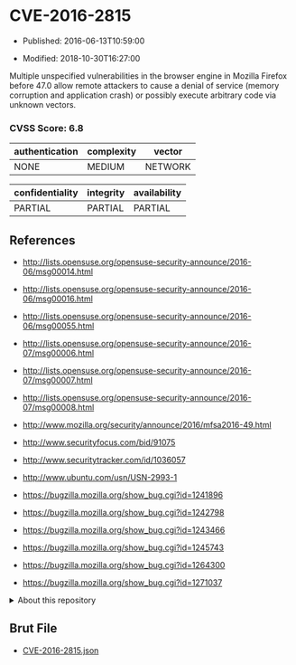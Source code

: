 # CVE-2016-2815

- Published: 2016-06-13T10:59:00

- Modified: 2018-10-30T16:27:00

Multiple unspecified vulnerabilities in the browser engine in Mozilla Firefox before 47.0 allow remote attackers to cause a denial of service (memory corruption and application crash) or possibly execute arbitrary code via unknown vectors.

### CVSS Score: **6.8**

| authentication | complexity | vector |
| --- | --- | --- |
| NONE | MEDIUM | NETWORK |

| confidentiality | integrity | availability |
| --- | --- | --- |
| PARTIAL | PARTIAL | PARTIAL |

## References

* http://lists.opensuse.org/opensuse-security-announce/2016-06/msg00014.html

* http://lists.opensuse.org/opensuse-security-announce/2016-06/msg00016.html

* http://lists.opensuse.org/opensuse-security-announce/2016-06/msg00055.html

* http://lists.opensuse.org/opensuse-security-announce/2016-07/msg00006.html

* http://lists.opensuse.org/opensuse-security-announce/2016-07/msg00007.html

* http://lists.opensuse.org/opensuse-security-announce/2016-07/msg00008.html

* http://www.mozilla.org/security/announce/2016/mfsa2016-49.html

* http://www.securityfocus.com/bid/91075

* http://www.securitytracker.com/id/1036057

* http://www.ubuntu.com/usn/USN-2993-1

* https://bugzilla.mozilla.org/show_bug.cgi?id=1241896

* https://bugzilla.mozilla.org/show_bug.cgi?id=1242798

* https://bugzilla.mozilla.org/show_bug.cgi?id=1243466

* https://bugzilla.mozilla.org/show_bug.cgi?id=1245743

* https://bugzilla.mozilla.org/show_bug.cgi?id=1264300

* https://bugzilla.mozilla.org/show_bug.cgi?id=1271037

<details>
<summary>About this repository</summary> 

  This repository is part of the project [Live Hack CVE](https://github.com/Live-Hack-CVE). Main website can be found [www.live-hack.org](https://www.live-hack.org) 
  
  Made by [Sn0wAlice](https://github.com/Sn0wAlice) for the people that care about security and need to have a feed of the latest CVEs. Hope you enjoy it, don't forget to star the repo and follow me on [Twitter](https://twitter.com/Sn0wAlice) and [Github](https://github.com/Sn0wAlice). And that is my [personnal website](https://www.alice-snow.me/)

  - [Home Page](https://github.com/Live-Hack-CVE)
  - [Framework](https://github.com/Live-Hack-CVE/cve-framework)
  - [CVE database](https://github.com/Live-Hack-CVE/full_database)
  - [Changelog](https://github.com/Live-Hack-CVE/Changelog)
</details>

## Brut File

* [CVE-2016-2815.json](https://raw.githubusercontent.com/Live-Hack-CVE/full_database/main/cves/2016/CVE-2016-2815.json)

